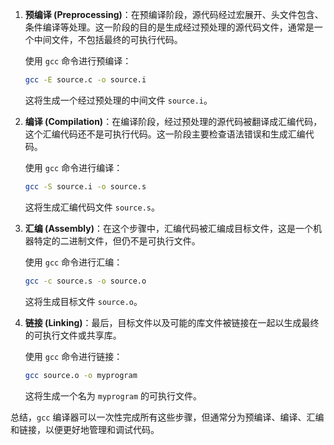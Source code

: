 1. **预编译 (Preprocessing)**：在预编译阶段，源代码经过宏展开、头文件包含、条件编译等处理。这一阶段的目的是生成经过预处理的源代码文件，通常是一个中间文件，不包括最终的可执行代码。

   使用 `gcc` 命令进行预编译：

   ```bash
   gcc -E source.c -o source.i
   ```

   这将生成一个经过预处理的中间文件 `source.i`。

2. **编译 (Compilation)**：在编译阶段，经过预处理的源代码被翻译成汇编代码，这个汇编代码还不是可执行代码。这一阶段主要检查语法错误和生成汇编代码。

   使用 `gcc` 命令进行编译：

   ```bash
   gcc -S source.i -o source.s
   ```

   这将生成汇编代码文件 `source.s`。

3. **汇编 (Assembly)**：在这个步骤中，汇编代码被汇编成目标文件，这是一个机器特定的二进制文件，但仍不是可执行文件。

   使用 `gcc` 命令进行汇编：

   ```bash
   gcc -c source.s -o source.o
   ```

   这将生成目标文件 `source.o`。

4. **链接 (Linking)**：最后，目标文件以及可能的库文件被链接在一起以生成最终的可执行文件或共享库。

   使用 `gcc` 命令进行链接：

   ```bash
   gcc source.o -o myprogram
   ```

   这将生成一个名为 `myprogram` 的可执行文件。

总结，`gcc` 编译器可以一次性完成所有这些步骤，但通常分为预编译、编译、汇编和链接，以便更好地管理和调试代码。